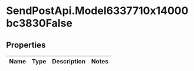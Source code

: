 # SendPostApi.Model6337710x14000bc3830False

## Properties
Name | Type | Description | Notes
------------ | ------------- | ------------- | -------------


